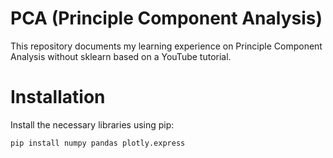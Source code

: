 # PCA (Principle Component Analysis)
This repository documents my learning experience on Principle Component Analysis without sklearn based on a YouTube tutorial.

# Installation
Install the necessary libraries using pip:
```bash
pip install numpy pandas plotly.express
